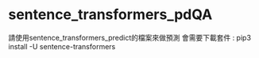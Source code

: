 ﻿# sentence_transformers_pdQA
請使用sentence_transformers_predict的檔案來做預測
會需要下載套件 : pip3 install -U sentence-transformers
